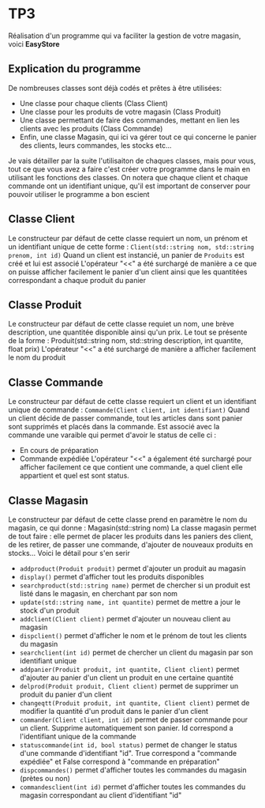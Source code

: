 # TP3

Réalisation d'un programme qui va faciliter la gestion de votre magasin, voici **EasyStore**

## Explication du programme

De nombreuses classes sont déjà codés et prêtes à être utilisées:
- Une classe pour chaque clients (Class Client)
- Une classe pour les produits de votre magasin (Class Produit)
- Une classe permettant de faire des commandes, mettant en lien les clients avec les produits (Class Commande)
- Enfin, une classe Magasin, qui ici va gérer tout ce qui concerne le panier des clients, leurs commandes, les stocks etc...

Je vais détailler par la suite l'utilisaiton de chaques classes, mais pour vous, tout ce que vous avez a faire c'est créer votre programme dans le main en utilisant les fonctions des classes.
On notera que chaque client et chaque commande ont un identifiant unique, qu'il est important de conserver pour pouvoir utiliser le programme a bon escient

## Classe Client

Le constructeur par défaut de cette classe requiert un nom, un prénom et un identifiant unique de cette forme : `Client(std::string nom, std::string prenom, int id)`
Quand un client est instancié, un panier de `Produits` est créé et lui est associé
L'opérateur "<<" a été surchargé de manière a ce que on puisse afficher facilement le panier d'un client ainsi que les quantitées correspondant a chaque produit du panier

## Classe Produit

Le constructeur par défaut de cette classe requiet un nom, une brève description, une quantitée disponible ainsi qu'un prix. Le tout se présente de la forme : Produit(std::string nom, std::string description, int quantite, float prix)
L'opérateur "<<" a été surchargé de manière a afficher facilement le nom du produit

## Classe Commande

Le constructeur par défaut de cette classe requiert un client et un identifiant unique de commande : `Commande(Client client, int identifiant)`
Quand un client décide de passer commande, tout les articles dans sont panier sont supprimés et placés dans la commande. Est associé avec la commande une varaible qui permet d'avoir le status de celle ci : 
- En cours de préparation
- Commande expédiée
L'opérateur "<<" a également été surchargé pour afficher facilement ce que contient une commande, a quel client elle appartient et quel est sont status.

## Classe Magasin

Le constructeur par défaut de cette classe prend en paramètre le nom du magasin, ce qui donne : Magasin(std::string nom)
La classe magasin permet de tout faire : elle permet de placer les produits dans les paniers des client, de les retirer, de passer une commande, d'ajouter de nouveaux produits en stocks... Voici le détail pour s'en serir
- `addproduct(Produit produit)` permet d'ajouter un produit au magasin
- `display()` permet d'afficher tout les produits disponibles
- `searchproduct(std::string name)` permet de chercher si un produit est listé dans le magasin, en cherchant par son nom
- `update(std::string name, int quantite)` permet de mettre a jour le stock d'un produit
- `addclient(Client client)` permet d'ajouter un nouveau client au magasin
- `dispclient()` permet d'afficher le nom et le prénom de tout les clients du magasin
- `searchclient(int id)` permet de chercher un client du magasin par son identifiant unique
- `addpanier(Produit produit, int quantite, Client client)` permet d'ajouter au panier d'un client un produit en une certaine quantité
- `delprod(Produit produit, Client client)` permet de supprimer un produit du panier d'un client
- `changeqtt(Produit produit, int quantite, Client client)` permet de modifier la quantité d'un produit dans le panier d'un client
- `commander(Client client, int id)` permet de passer commande pour un client. Supprime automatiquement son panier. Id correspond a l'identifiant unique de la commande
- `statuscommande(int id, bool status)` permet de changer le status d'une commande d'identifiant "id". True correspond a "commande expédiée" et False correspond à "commande en préparation"
- `dispcommandes()` permet d'afficher toutes les commandes du magasin (prètes ou non)
- `commandesclient(int id)` permet d'afficher toutes les commandes du magasin correspondant au client d'identifiant "id"
